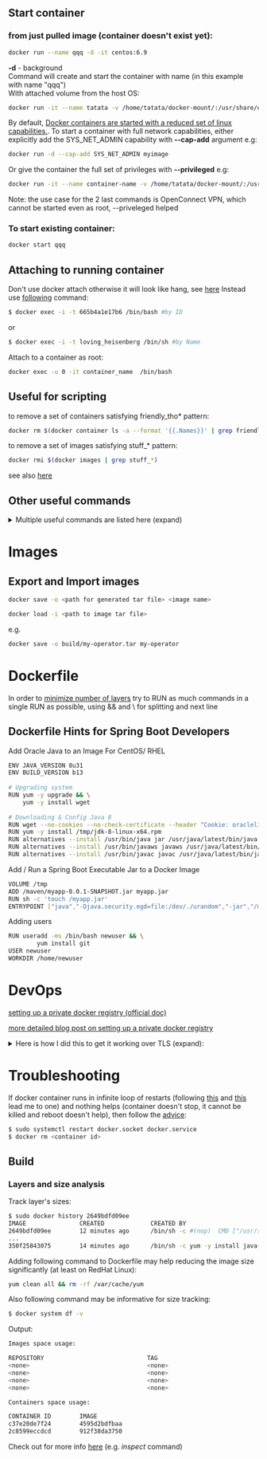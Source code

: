 ## Start container  
### from just pulled image (container doesn't exist yet):  

```sh
docker run --name qqq -d -it centos:6.9
```
__-d__ - background  
Command will create and start the container with name (in this example with name "qqq")  
With attached volume from the host OS:  
```sh
docker run -it --name tatata -v /home/tatata/docker-mount/:/usr/share/qqq centos:7
```
By default, [Docker containers are started with a reduced set of linux capabilities.](https://stackoverflow.com/questions/30547484/calling-openconnect-vpn-client-in-docker-container-shows-tunsetiff-failed-opera/48948987). To start a container with full network capabilities, either explicitly add the SYS_NET_ADMIN capability with __--cap-add__ argument e.g:  
```sh
docker run -d --cap-add SYS_NET_ADMIN myimage
```

Or give the container the full set of privileges with __--privileged__ e.g:  
```sh
docker run -it --name container-name -v /home/tatata/docker-mount/:/usr/share/qqq --privileged ubuntu-dev
```
Note: the use case for the 2 last commands is OpenConnect VPN, which cannot be started even as root, --priveleged helped

### To start existing container:  
```sh
docker start qqq
```

## Attaching to running container  
Don't use docker attach otherwise it will look like hang, see [here](https://stackoverflow.com/questions/35573698/why-does-docker-attach-hang)
Instead use [following](https://askubuntu.com/questions/505506/how-to-get-bash-or-ssh-into-a-running-container-in-background-mode) command:

```sh
$ docker exec -i -t 665b4a1e17b6 /bin/bash #by ID
```
or
```sh
$ docker exec -i -t loving_heisenberg /bin/sh #by Name
```

Attach to a container as root:  
```sh
docker exec -u 0 -it container_name  /bin/bash
```

## Useful for scripting

to remove a set of containers satisfying friendly_tho* pattern:  
```sh
docker rm $(docker container ls -a --format '{{.Names}}' | grep friendly_tho*)
```

to remove a set of images satisfying stuff_* pattern:  
```sh
docker rmi $(docker images | grep stuff_*)
```
see also [here](https://stackoverflow.com/questions/32490229/how-can-i-delete-docker-images-by-tag-preferably-with-wildcarding)

## Other useful commands

<details><summary>Multiple useful commands are listed here (expand)</summary><p>

List all Docker Images
 
```sh
docker images -a
```
List All Running Docker Containers

```sh
docker ps
```
List All Docker Containers

```sh
docker ps -a
```

Start a Docker Container

```sh
docker start <container name>
```

Stop a Docker Container

```sh
docker stop <container name>
```

Kill All Running Containers

```sh
docker kill $(docker ps -q)
```

View the logs of a Running Docker Container

```sh
docker logs <container name>
```

View details on the state, e.g. "OOMKilled" which is true if you exceed the container memory limits and Docker kills your app.

```sh
docker inspect $container_id
```
Start docker events (in the background) to see whats going on with a failing container.

```sh
docker events
```

OR in background (see details [here](https://serverfault.com/questions/596994/how-can-i-debug-a-docker-container-initialization))

```sh
docker events&
```

Delete All Stopped Docker Containers
Use -f option to nuke the running containers too.

```sh
docker rm $(docker ps -a -q)
```

Remove a Docker Image

```sh
docker rmi <image name>
```

Delete All Docker Images

```sh
docker rmi $(docker images -q)
```

Delete All Untagged (dangling) Docker Images

```sh
docker rmi $(docker images -q -f dangling=true)
```

Delete All Images

```sh
docker rmi $(docker images -q)
```

Remove Dangling Volumes

```sh
docker volume rm -f $(docker volume ls -f dangling=true -q)
```

SSH Into a Running Docker Container
Okay not technically SSH, but this will give you a bash shell in the container.

```sh
sudo docker exec -it <container name> bash
```

Use Docker Compose to Build Containers
Run from directory of your docker-compose.yml file.

```sh
docker-compose build
```

Use Docker Compose to Start a Group of Containers
Use this command from directory of your docker-compose.yml file.


```sh
docker-compose up -d
```
This will tell Docker to fetch the latest version of the container from the repo, and not use the local cache.


```sh
docker-compose up -d --force-recreate
```

This can be problematic if you’re doing CI builds with Jenkins and pushing Docker images to another host, or using for CI testing. I was deploying a Spring Boot Web Application from Jekins, and found the docker container was not getting refreshed with the latest Spring Boot artifact.

```sh
#stop docker containers, and rebuild
docker-compose stop -t 1
docker-compose rm -f
docker-compose pull
docker-compose build
docker-compose up -d
```

Follow the Logs of Running Docker Containers With Docker Compose

```sh
docker-compose logs -f
```

Save a Running Docker Container as an Image

```sh
docker commit <image name> <name for image>
```

Follow the logs of one container running under Docker Compose

```sh
docker-compose logs pump <name>
```

 </p>
 </details>

# Images
## Export and Import images 

```sh
docker save -o <path for generated tar file> <image name>
```
```sh
docker load -i <path to image tar file>

```
e.g.
```sh
docker save -o build/my-operator.tar my-operator
```

# Dockerfile
In order to [minimize number of layers](https://docs.docker.com/develop/develop-images/dockerfile_best-practices/#minimize-the-number-of-layers) try to RUN as much commands in a single RUN as possible, using && and \ for splitting and next line

## Dockerfile Hints for Spring Boot Developers
Add Oracle Java to an Image
For CentOS/ RHEL

```sh
ENV JAVA_VERSION 8u31
ENV BUILD_VERSION b13
 
# Upgrading system
RUN yum -y upgrade && \
    yum -y install wget
 
# Downloading & Config Java 8
RUN wget --no-cookies --no-check-certificate --header "Cookie: oraclelicense=accept-securebackup-cookie" "http://download.oracle.com/otn-pub/java/jdk/$JAVA_VERSION-$BUILD_VERSION/jdk-$JAVA_VERSION-linux-x64.rpm" -O /tmp/jdk-8-linux-x64.rpm
RUN yum -y install /tmp/jdk-8-linux-x64.rpm
RUN alternatives --install /usr/bin/java jar /usr/java/latest/bin/java 200000
RUN alternatives --install /usr/bin/javaws javaws /usr/java/latest/bin/javaws 200000
RUN alternatives --install /usr/bin/javac javac /usr/java/latest/bin/javac 200000
```

Add / Run a Spring Boot Executable Jar to a Docker Image


```sh
VOLUME /tmp
ADD /maven/myapp-0.0.1-SNAPSHOT.jar myapp.jar
RUN sh -c 'touch /myapp.jar'
ENTRYPOINT ["java","-Djava.security.egd=file:/dev/./urandom","-jar","/myapp.jar"]
```
Adding users

```sh
RUN useradd -ms /bin/bash newuser && \
        yum install git
USER newuser
WORKDIR /home/newuser
```
# DevOps
[setting up a private docker registry (official doc)](https://docs.docker.com/registry/deploying/#copy-an-image-from-docker-hub-to-your-registry)

[more detailed blog post on setting up a private docker registry](https://blog.sleeplessbeastie.eu/2018/04/16/how-to-setup-private-docker-registry/)


<details><summary>Here is how I did this to get it working over TLS (expand): </summary><p>


```sh
######################### Docker Registry ########################
#https://docs.docker.com/registry/insecure/
#https://docs.docker.com/registry/deploying/#get-a-certificate

# First creating a self-signed certificate
mkdir -p certs
openssl req \
  -newkey rsa:4096 -nodes -sha256 -keyout certs/domain.key \
  -x509 -days 365 -out certs/domain.crt
#in the prompt make sure to use the name myregistrydomain.com as a CN. IP-address may not work  
docker container stop registry

docker run -d --name registry   -v "$(pwd)"/certs:/certs   -e REGISTRY_HTTP_ADDR=0.0.0.0:443   -e REGISTRY_HTTP_TLS_CERTIFICATE=/certs/domain.crt   -e REGISTRY_HTTP_TLS_KEY=/certs/domain.key   -p 443:443   registry:2
docker logs --tail 50 --follow --timestamps registry

# Following command shows certficate info for the hostname/IP:  
openssl s_client -connect hostname/IP:PORT -showcerts


# makedir and copy certificate to client
# PS: don't change the hostname to IP - the certificate is generated for hostname. Instead add the hostname in /etc/hosts
sudo mkdir -p /etc/docker/certs.d/sc-cluster-05-02:443
sudo scp sc-cluster-05-02:/home/ztsadmin/certs/domain.crt /etc/docker/certs.d/sc-cluster-05-02:443/ca.crt

# push image to docker
docker tag image_name cluster-node-01:443/image_name:asdfqwer1234
docker push cluster-node-01:443/image_name:asdfqwer1234

# list images
curl --cacert /etc/docker/certs.d/cluster-node-01\:443/ca.crt -X GET https://cluster-node-01:443/v2/_catalog

curl --cacert /etc/docker/certs.d/cluster-node-01\:443/ca.crt -X GET https://cluster-node-01:443/v2/image_name/tags/list

# The gitpull-build-dockerpush can be scripted. For the build.sh and release.sh following article was useful: https://medium.com/travis-on-docker/how-to-version-your-docker-images-1d5c577ebf54
# Didn't use his image treeder/bump though. Used git current hash instead
# version=`git rev-parse --short HEAD`
# also not running git commands (pull, commit, push)
# he re-wrote the script in go https://github.com/treeder/dockers/tree/master/bump

# https://stackoverflow.com/questions/29802202/docker-registry-2-0-how-to-delete-unused-images
# https://medium.com/@mcvidanagama/cleanup-your-docker-registry-ef0527673e3a
sudo ls -al /var/lib/docker/volumes/7dae1eb510357ce0efb2219744b9115c1caac654affcb04340fbc938877eee0a/_data/docker/registry/v2/repositories/image_name/_layers/sha256
```

 </p>
 </details>

# Troubleshooting

If docker container runs in infinite loop of restarts (following [this](https://docs.docker.com/registry/insecure/) and [this](https://docs.docker.com/registry/deploying/#get-a-certificate) lead me to one) and nothing helps (container doesn't stop, it cannot be killed and reboot doesn't help), then follow the [advice](https://stackoverflow.com/questions/31365827/cannot-stop-or-restart-a-docker-container#comment88795495_48220556):
```sh
$ sudo systemctl restart docker.socket docker.service
$ docker rm <container id>
```
## Build
### Layers and size analysis

Track layer's sizes:
```sh
$ sudo docker history 2649bdfd09ee
IMAGE               CREATED             CREATED BY                                      SIZE                COMMENT
2649bdfd09ee        12 minutes ago      /bin/sh -c #(nop)  CMD ["/usr/sbin/init"]       0 B
...
350f25843075        14 minutes ago      /bin/sh -c yum -y install java-1.8.0-openj...   822 MB
```
Adding following command to Dockerfile may help reducing the image size significantly (at least on RedHat Linux):
```sh
yum clean all && rm -rf /var/cache/yum
```

Also following command may be informative for size tracking:
```sh
$ docker system df -v
```
Output:
```sh
Images space usage:

REPOSITORY                             TAG                                                   IMAGE ID            CREATED             SIZE                SHARED SIZE         UNIQUE SIZE         CONTAINERS
<none>                                 <none>                                                2649bdfd09ee        6 minutes ago       3.017 GB            205.4 MB            2.812 GB            0
<none>                                 <none>                                                35f62f0379dc        9 hours ago         3.544 GB            205.4 MB            3.339 GB            0
<none>                                 <none>                                                06910babaeed        5 days ago          2.962 GB            2.029 GB            933.5 MB            0
<none>                                 <none>                                                b15ef5c49e72        3 weeks ago         2.962 GB            2.029 GB            

Containers space usage:

CONTAINER ID        IMAGE                                                         COMMAND                  LOCAL VOLUMES       SIZE                CREATED             STATUS                        NAMES
c37e20de7f24        4595d2bdfbaa                                                  "/bin/sh -c 'yum -..."   0                   12.4 MB             19 minutes ago      Exited (127) 18 minutes ago   thirsty_mclean
2c8599eccdcd        912f38da3750                                                  "ls /opt/container/"     0                   0 B                 5 weeks ago         Exited (0) 5 weeks ago        hungry_lalande
```
 
Check out for more info [here](https://windsock.io/explaining-docker-image-ids/) (e.g. *inspect* command)
